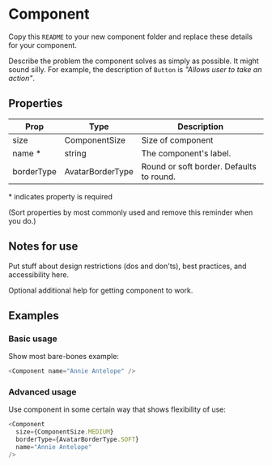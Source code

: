 # Component

Copy this `README` to your new component folder and replace these details for your component.

Describe the problem the component solves as simply as possible. It might sound silly. For example, the description of `Button` is *"Allows user to take an action"*.

## Properties

| Prop | Type | Description |
| ---- | ---- | ----------- |
| size | ComponentSize| Size of component |
| name * | string | The component's label. |
| borderType | AvatarBorderType| Round or soft border. Defaults to round.|

\* indicates property is required

(Sort properties by most commonly used and remove this reminder when you do.)

## Notes for use

Put stuff about design restrictions (dos and don'ts), best practices, and accessibility here.

Optional additional help for getting component to work.

## Examples

### Basic usage

Show most bare-bones example:

```js
<Component name="Annie Antelope" />
```

### Advanced usage

Use component in some certain way that shows flexibility of use:

```js
<Component
  size={ComponentSize.MEDIUM}
  borderType={AvatarBorderType.SOFT}
  name="Annie Antelope"
/>
```
